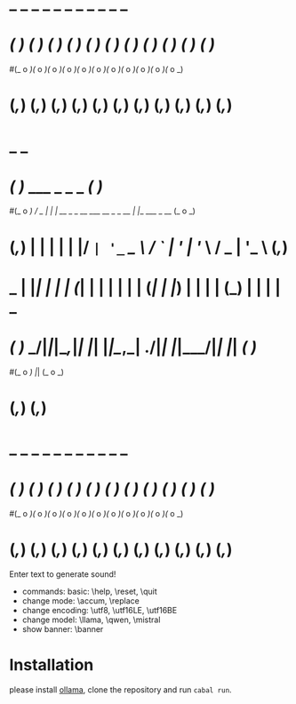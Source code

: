 #   _      _      _      _      _      _      _      _      _      _      _   
# _( )_  _( )_  _( )_  _( )_  _( )_  _( )_  _( )_  _( )_  _( )_  _( )_  _( )_ 
#(_ o _)(_ o _)(_ o _)(_ o _)(_ o _)(_ o _)(_ o _)(_ o _)(_ o _)(_ o _)(_ o _)
# (_,_)  (_,_)  (_,_)  (_,_)  (_,_)  (_,_)  (_,_)  (_,_)  (_,_)  (_,_)  (_,_) 
#   _                                                                     _   
# _( )_      ___  _ _                             _                     _( )_ 
#(_ o _)    / _ \| | | __ _ _ __ ___   __ _ _ __ | |__   ___  _ __     (_ o _)
# (_,_)    | | | | | |/ _` | '_ ` _ \ / _` | '_ \| '_ \ / _ \| '_ \     (_,_) 
#   _      | |_| | | | (_| | | | | | | (_| | |_) | | | | (_) | | | |      _   
# _( )_     \___/|_|_|\__,_|_| |_| |_|\__,_| .__/|_| |_|\___/|_| |_|    _( )_ 
#(_ o _)                                   |_|                         (_ o _)
# (_,_)                                                                 (_,_) 
#   _      _      _      _      _      _      _      _      _      _      _   
# _( )_  _( )_  _( )_  _( )_  _( )_  _( )_  _( )_  _( )_  _( )_  _( )_  _( )_ 
#(_ o _)(_ o _)(_ o _)(_ o _)(_ o _)(_ o _)(_ o _)(_ o _)(_ o _)(_ o _)(_ o _)
# (_,_)  (_,_)  (_,_)  (_,_)  (_,_)  (_,_)  (_,_)  (_,_)  (_,_)  (_,_)  (_,_) 

Enter text to generate sound!

  * commands: basic: \\help, \\reset, \\quit
  * change mode: \\accum, \\replace
  * change encoding: \\utf8, \\utf16LE, \\utf16BE
  * change model: \\llama, \\qwen, \\mistral
  * show banner: \\banner

# Installation

please install [ollama](https://ollama.com/), clone the repository and run `cabal run`.
